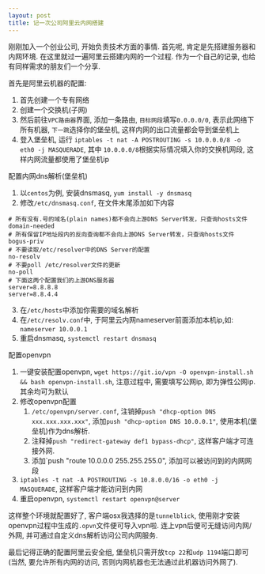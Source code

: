 ```yaml
---
layout: post
title: 记一次公司阿里云内网搭建
---
```


刚刚加入一个创业公司, 开始负责技术方面的事情. 首先呢, 肯定是先搭建服务器和内网环境. 在这里就过一遍阿里云搭建内网的一个过程. 作为一个自己的记录, 也给有同样需求的朋友们一个分享.

首先是阿里云机器的配置:
 1. 首先创建一个专有网络
 2. 创建一个交换机(子网)
 3. 然后前往`VPC路由器`界面, 添加一条路由, `目标网段`填写`0.0.0.0/0`, 表示此网络下所有机器, `下一跳`选择你的堡垒机, 这样内网的出口流量都会导到堡垒机上
 4. 登入堡垒机, 运行 `iptables -t nat -A POSTROUTING -s 10.0.0.0/8 -o eth0 -j MASQUERADE`, 其中 `10.0.0.0/8`根据实际情况填入你的交换机网段, 这样内网流量都使用了堡垒机ip
 
配置内网dns解析(堡垒机)
 1. 以`centos`为例, 安装dnsmasq, `yum install -y dnsmasq`
 2. 修改`/etc/dnsmasq.conf`, 在文件末尾添加如下内容
 ```
# 所有没有.号的域名(plain names)都不会向上游DNS Server转发，只查询hosts文件
domain-needed
# 所有保留IP地址段内的反向查询都不会向上游DNS Server转发，只查询hosts文件
bogus-priv
# 不要读取/etc/resolver中的DNS Server的配置
no-resolv
# 不要poll /etc/resolver文件的更新
no-poll
# 下面这两个配置我们的上游DNS服务器
server=8.8.8.8
server=8.8.4.4
 ```
  3. 在`/etc/hosts`中添加你需要的域名解析
  4. 在`/etc/resolv.conf`中, 于阿里云内网nameserver前面添加本机ip,如: `nameserver 10.0.0.1`
  5. 重启dnsmasq, `systemctl restart dnsmasq`

配置openvpn
 1. 一键安装配置openvpn, `wget https://git.io/vpn -O openvpn-install.sh && bash openvpn-install.sh`, 注意过程中, 需要填写公网ip, 即为弹性公网ip. 其余均可为默认
 2. 修改openvpn配置
     1. `/etc/openvpn/server.conf`, 注销掉`push "dhcp-option DNS xxx.xxx.xxx.xxx"`, 添加`push "dhcp-option DNS 10.0.0.1"`, 使用本机(堡垒机)作为dns解析. 
     2. 注释掉`push "redirect-gateway def1 bypass-dhcp"`, 这样客户端才可连接外网. 
     3. 添加`push "route 10.0.0.0 255.255.255.0", 添加可以被访问到的内网网段
 3. `iptables -t nat -A POSTROUTING -s 10.8.0.0/16 -o eth0 -j MASQUERADE`, 这样客户端才能访问到内网
 4. 重启openvpn, `systemctl restart openvpn@server`
 
这样整个环境就配置好了, 客户端osx我选择的是`tunnelblick`, 使用刚才安装openvpn过程中生成的`.opvn`文件便可导入vpn啦. 连上vpn后便可无缝访问内网/外网, 并可通过自定义dns解析访问公司内网服务.

最后记得正确的配置阿里云安全组, 堡垒机只需开放`tcp 22`和`udp 1194`端口即可(当然, 要允许所有内网的访问, 否则内网机器也无法通过此机器访问外网了).
